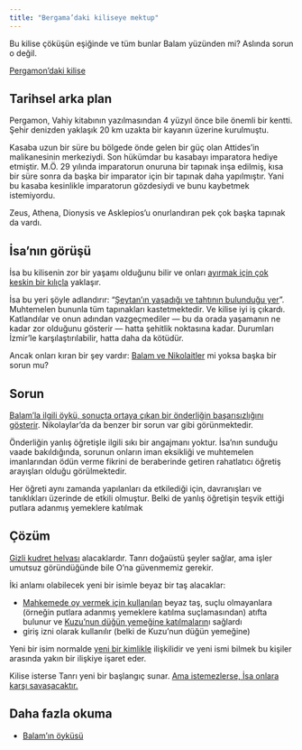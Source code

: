 ```yaml
---
title: "Bergama’daki kiliseye mektup"
---
```



Bu kilise çöküşün eşiğinde ve tüm bunlar Balam yüzünden mi? Aslında sorun o değil.

[Pergamon’daki kilise](https://www.bibleserver.com/TR/Vahiy2%3A12-17)


## Tarihsel arka plan

<a name="67ad"></a>
Pergamon, Vahiy kitabının yazılmasından 4 yüzyıl önce bile önemli bir kentti. Şehir denizden yaklaşık 20 km uzakta bir kayanın üzerine kurulmuştu.

Kasaba uzun bir süre bu bölgede önde gelen bir güç olan Attides’in malikanesinin merkeziydi. Son hükümdar bu kasabayı imparatora hediye etmiştir. M.Ö. 29 yılında imparatorun onuruna bir tapınak inşa edilmiş, kısa bir süre sonra da başka bir imparator için bir tapınak daha yapılmıştır. Yani bu kasaba kesinlikle imparatorun gözdesiydi ve bunu kaybetmek istemiyordu.

Zeus, Athena, Dionysis ve Asklepios’u onurlandıran pek çok başka tapınak da vardı.


## İsa’nın görüşü

<a name="fa05"></a>
İsa bu kilisenin zor bir yaşamı olduğunu bilir ve onları [ayırmak için çok keskin bir kılıçla](https://www.bibleserver.com/TR/Vahiy2%3A12) yaklaşır.

İsa bu yeri şöyle adlandırır: “[Şeytan’ın yaşadığı ve tahtının bulunduğu yer](https://www.bibleserver.com/TR/Vahiy2%3A13)”. Muhtemelen bununla tüm tapınakları kastetmektedir. Ve kilise iyi iş çıkardı. Katlandılar ve onun adından vazgeçmediler — bu da orada yaşamanın ne kadar zor olduğunu gösterir — hatta şehitlik noktasına kadar. Durumları İzmir’le karşılaştırılabilir, hatta daha da kötüdür.

Ancak onları kıran bir şey vardır: [Balam ve Nikolaitler](https://www.bibleserver.com/TR/Vahiy2%3A14-15) mi yoksa başka bir sorun mu?


## Sorun

<a name="5385"></a>
[Balam’la ilgili öykü, sonuçta ortaya çıkan bir önderliğin başarısızlığını gösterir](../../../bible/keyword/expl/the-story-of-balaam). Nikolaylar’da da benzer bir sorun var gibi görünmektedir.

Önderliğin yanlış öğretişle ilgili sıkı bir angajmanı yoktur. İsa’nın sunduğu vaade bakıldığında, sorunun onların iman eksikliği ve muhtemelen imanlarından ödün verme fikrini de beraberinde getiren rahatlatıcı öğretiş arayışları olduğu görülmektedir.

Her öğreti aynı zamanda yapılanları da etkilediği için, davranışları ve tanıklıkları üzerinde de etkili olmuştur. Belki de yanlış öğretişin teşvik ettiği putlara adanmış yemeklere katılmak


## Çözüm

<a name="eebd"></a>
[Gizli kudret helvası](../../../bible/keyword/expl/the-story-of-balaam) alacaklardır. Tanrı doğaüstü şeyler sağlar, ama işler umutsuz göründüğünde bile O’na güvenmemiz gerekir.

İki anlamı olabilecek yeni bir isimle beyaz bir taş alacaklar:

- [Mahkemede oy vermek için kullanılan](https://www.bibleserver.com/TR/El%C3%A7ilerin%20%C4%B0%C5%9Fleri26%3A10) beyaz taş, suçlu olmayanlara (örneğin putlara adanmış yemeklere katılma suçlamasından) atıfta bulunur ve [Kuzu’nun düğün yemeğine katılmaların](https://www.bibleserver.com/TR/Vahiy19%3A9)ı sağlardı
- giriş izni olarak kullanılır (belki de Kuzu’nun düğün yemeğine)


Yeni bir isim normalde [yeni bir kimlikle](https://www.bibleserver.com/TR/Yarat%C4%B1l%C4%B1%C5%9F17%3A5) ilişkilidir ve yeni ismi bilmek bu kişiler arasında yakın bir ilişkiye işaret eder.

Kilise isterse Tanrı yeni bir başlangıç sunar. [Ama istemezlerse, İsa onlara karşı savaşacaktır.](https://www.bibleserver.com/TR/Vahiy2%3A16)


## Daha fazla okuma

<a name="e4dd"></a>
- [Balam’ın öyküsü](../../../bible/keyword/expl/the-story-of-balaam)







[](https://github.com/revelation-today/revelation-today/blob/main/exampleSite/content/docs/content/letters/expl/the-letter-to-the-church-in-pergamon.tr.md)
